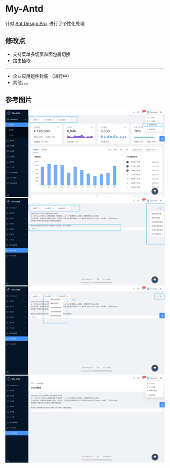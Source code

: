 # My-Antd

针对 [Ant Design Pro](https://pro.ant.design). 进行了个性化处理

## 修改点

- 支持菜单多切页和面包屑切换
- 路由抽取

---

- 企业应用组件封装 （进行中）
- 其他。。。
  
## 参考图片

<img src="doc/tab-0001.jpg" alt="tab-0001" style="zoom:50%;" />

<img src="doc/tab-0002.jpg" alt="tab-0001" style="zoom:50%;" />

<img src="doc/tab-0003.jpg" alt="tab-0001" style="zoom:50%;" />

<img src="doc/tab-0004.jpg" alt="tab-0001" style="zoom:50%;" />